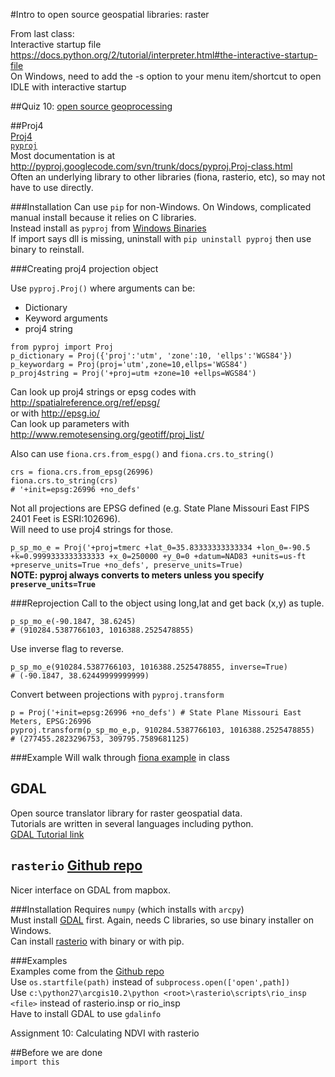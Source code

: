 #Intro to open source geospatial libraries: raster  
  
From last class:  
Interactive startup file  
https://docs.python.org/2/tutorial/interpreter.html#the-interactive-startup-file  
On Windows, need to add the -s option to your menu item/shortcut to open IDLE with interactive startup  
  
##Quiz 10: [open source geoprocessing](https://github.com/WUSTL-GIS-Programming-spring-2014/classinfo/blob/master/Quizzes/Quiz10.md)  

##Proj4  
[Proj4](http://trac.osgeo.org/proj/)  
[```pyproj```](https://code.google.com/p/pyproj/)  
Most documentation is at http://pyproj.googlecode.com/svn/trunk/docs/pyproj.Proj-class.html  
Often an underlying library to other libraries (fiona, rasterio, etc), so may not have to use directly.    
  
###Installation
Can use `pip` for non-Windows.
On Windows, complicated manual install because it relies on C libraries.  
Instead install as ```pyproj``` from [Windows Binaries](http://www.lfd.uci.edu/~gohlke/pythonlibs/#pyproj)  
If import says dll is missing, uninstall with ```pip uninstall pyproj``` then use binary to reinstall.  
  
###Creating proj4 projection object  
  
Use ```pyproj.Proj()``` where arguments can be:
  
*  Dictionary  
*  Keyword arguments  
*  proj4 string  

```
from pyproj import Proj  
p_dictionary = Proj({'proj':'utm', 'zone':10, 'ellps':'WGS84'})  
p_keywordarg = Proj(proj='utm',zone=10,ellps='WGS84')  
p_proj4string = Proj('+proj=utm +zone=10 +ellps=WGS84')
```
  
Can look up proj4 strings or epsg codes with http://spatialreference.org/ref/epsg/  
or with http://epsg.io/  
Can look up parameters with http://www.remotesensing.org/geotiff/proj_list/  
  
Also can use ```fiona.crs.from_espg()``` and ```fiona.crs.to_string()```
```
crs = fiona.crs.from_epsg(26996)
fiona.crs.to_string(crs)
# '+init=epsg:26996 +no_defs'
```
  
Not all projections are EPSG defined (e.g. State Plane Missouri East FIPS 2401 Feet is ESRI:102696).  
Will need to use proj4 strings for those.  
  
```p_sp_mo_e = Proj('+proj=tmerc +lat_0=35.83333333333334 +lon_0=-90.5 +k=0.9999333333333333 +x_0=250000 +y_0=0 +datum=NAD83 +units=us-ft +preserve_units=True +no_defs', preserve_units=True)```   
**NOTE: pyproj always converts to meters unless you specify ```preserve_units=True```**  
  
###Reprojection
Call to the object using long,lat and get back (x,y) as tuple.  
```
p_sp_mo_e(-90.1847, 38.6245)
# (910284.5387766103, 1016388.2525478855)
```
Use inverse flag to reverse.  
```
p_sp_mo_e(910284.5387766103, 1016388.2525478855, inverse=True)
# (-90.1847, 38.62449999999999)
```

Convert between projections with ```pyproj.transform```  
```
p = Proj('+init=epsg:26996 +no_defs') # State Plane Missouri East Meters, EPSG:26996
pyproj.transform(p_sp_mo_e,p, 910284.5387766103, 1016388.2525478855)  
# (277455.2823296753, 309795.7589681125)
```
  
###Example
Will walk through [fiona example](https://github.com/Toblerity/Fiona/blob/master/examples/with-pyproj.py) in class  
  
  
  
## GDAL  
Open source translator library for raster geospatial data.  
Tutorials are written in several languages including python.  
[GDAL Tutorial link](http://www.gdal.org/gdal_tutorial.html)  
  
## ```rasterio```  [Github repo](https://github.com/mapbox/rasterio)  
Nicer interface on GDAL from mapbox.  
  
###Installation
Requires ```numpy``` (which installs with ```arcpy```)  
Must install [GDAL](http://www.lfd.uci.edu/~gohlke/pythonlibs/#gdal) first. Again, needs C libraries, so use binary installer on Windows.  
Can install [rasterio](http://www.lfd.uci.edu/~gohlke/pythonlibs/#rasterio) with binary or with pip.  

###Examples  
Examples come from the [Github repo](https://github.com/mapbox/rasterio)  
Use ```os.startfile(path)``` instead of ```subprocess.open(['open',path])```  
Use ```c:\python27\arcgis10.2\python <root>\rasterio\scripts\rio_insp <file>``` instead of rasterio.insp or rio_insp  
Have to install GDAL to use ```gdalinfo```  

Assignment 10: Calculating NDVI with rasterio  

##Before we are done  
```import this```  
